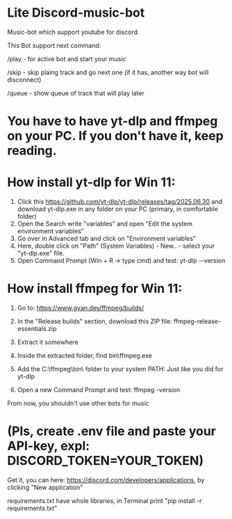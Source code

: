 # Lite Discord-music-bot
Music-bot which support youtube for discord.

This Bot support next command: 

/play - for active bot and start your music

/skip - skip plaing track and go next one (if it has, another way bot will disconnect)

/queue - show queue of track that will play later


# You have to have yt-dlp and ffmpeg on your PC. If you don't have it, keep reading.

# How install yt-dlp for Win 11:

1. Click this https://github.com/yt-dlp/yt-dlp/releases/tag/2025.06.30 and download yt-dlp.exe in any folder on your PC (primary, in comfortable folder)
2. Open the Search write "variables" and open "Edit the system environment variables"
3. Go over in Advanced tab and click on "Environment variables"
4. Here, double click on "Path" (System Variables) - New.. - select your "yt-dlp.exe" file.
5. Open Command Prompt (Win + R → type cmd) and test:
   yt-dlp --version

# How install ffmpeg for Win 11:

1. Go to: https://www.gyan.dev/ffmpeg/builds/

2. In the "Release builds" section, download this ZIP file: ffmpeg-release-essentials.zip

3. Extract it somewhere

4. Inside the extracted folder, find bin\ffmpeg.exe

5. Add the C:\ffmpeg\bin\ folder to your system PATH:
Just like you did for yt-dlp

6. Open a new Command Prompt and test:
ffmpeg -version

From now, you shouldn't use other bots for music

# (Pls, create .env file and paste your API-key, expl: DISCORD_TOKEN=YOUR_TOKEN)
Get it, you can here: https://discord.com/developers/applications, by clicking "New application"

requirements.txt have whole libraries, in Terminal print "pip install -r requirements.txt"
